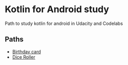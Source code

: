 # Kotlin for Android study
Path to study kotlin for android in Udacity and Codelabs

## Paths

* [Birthday card](https://github.com/lintonjr/AndroidBasics/tree/master/BirthdayCard)
* [Dice Roller](https://github.com/lintonjr/AndroidBasics/tree/master/DiceRoller)
